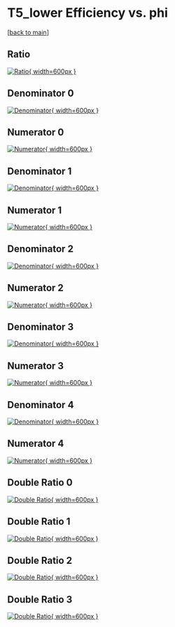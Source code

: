 # T5_lower Efficiency vs. phi

[[back to main](./)]



## Ratio

[![Ratio](../mtv/var/T5_lower_xtr_0_-1_eff_phi.png){ width=600px }](../mtv/var/T5_lower_xtr_0_-1_eff_phi.pdf)

## Denominator 0

[![Denominator](../mtv/den/T5_lower_xtr_0_-1_eff_phi_den0.png){ width=600px }](../mtv/den/T5_lower_xtr_0_-1_eff_phi_den0.pdf)

## Numerator 0

[![Numerator](../mtv/num/T5_lower_xtr_0_-1_eff_phi_num0.png){ width=600px }](../mtv/num/T5_lower_xtr_0_-1_eff_phi_num0.pdf)

## Denominator 1

[![Denominator](../mtv/den/T5_lower_xtr_0_-1_eff_phi_den1.png){ width=600px }](../mtv/den/T5_lower_xtr_0_-1_eff_phi_den1.pdf)

## Numerator 1

[![Numerator](../mtv/num/T5_lower_xtr_0_-1_eff_phi_num1.png){ width=600px }](../mtv/num/T5_lower_xtr_0_-1_eff_phi_num1.pdf)

## Denominator 2

[![Denominator](../mtv/den/T5_lower_xtr_0_-1_eff_phi_den2.png){ width=600px }](../mtv/den/T5_lower_xtr_0_-1_eff_phi_den2.pdf)

## Numerator 2

[![Numerator](../mtv/num/T5_lower_xtr_0_-1_eff_phi_num2.png){ width=600px }](../mtv/num/T5_lower_xtr_0_-1_eff_phi_num2.pdf)

## Denominator 3

[![Denominator](../mtv/den/T5_lower_xtr_0_-1_eff_phi_den3.png){ width=600px }](../mtv/den/T5_lower_xtr_0_-1_eff_phi_den3.pdf)

## Numerator 3

[![Numerator](../mtv/num/T5_lower_xtr_0_-1_eff_phi_num3.png){ width=600px }](../mtv/num/T5_lower_xtr_0_-1_eff_phi_num3.pdf)

## Denominator 4

[![Denominator](../mtv/den/T5_lower_xtr_0_-1_eff_phi_den4.png){ width=600px }](../mtv/den/T5_lower_xtr_0_-1_eff_phi_den4.pdf)

## Numerator 4

[![Numerator](../mtv/num/T5_lower_xtr_0_-1_eff_phi_num4.png){ width=600px }](../mtv/num/T5_lower_xtr_0_-1_eff_phi_num4.pdf)

## Double Ratio 0

[![Double Ratio](../mtv/ratio/T5_lower_xtr_0_-1_eff_phi_ratio0.png){ width=600px }](../mtv/ratio/T5_lower_xtr_0_-1_eff_phi_ratio0.pdf)

## Double Ratio 1

[![Double Ratio](../mtv/ratio/T5_lower_xtr_0_-1_eff_phi_ratio1.png){ width=600px }](../mtv/ratio/T5_lower_xtr_0_-1_eff_phi_ratio1.pdf)

## Double Ratio 2

[![Double Ratio](../mtv/ratio/T5_lower_xtr_0_-1_eff_phi_ratio2.png){ width=600px }](../mtv/ratio/T5_lower_xtr_0_-1_eff_phi_ratio2.pdf)

## Double Ratio 3

[![Double Ratio](../mtv/ratio/T5_lower_xtr_0_-1_eff_phi_ratio3.png){ width=600px }](../mtv/ratio/T5_lower_xtr_0_-1_eff_phi_ratio3.pdf)


